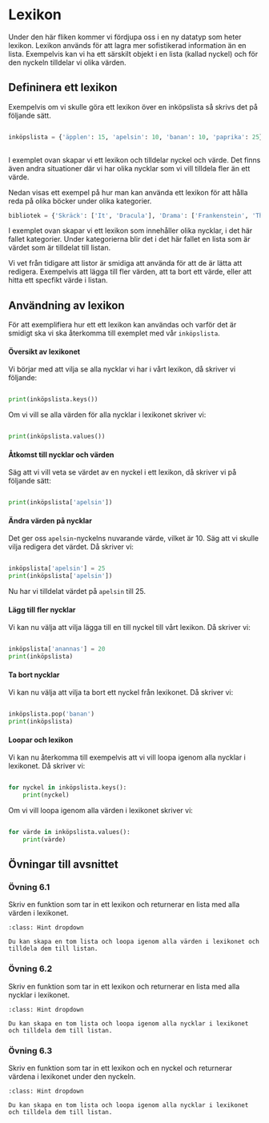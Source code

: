 # Lexikon

Under den här fliken kommer vi fördjupa oss i en ny datatyp som heter lexikon. Lexikon används för att lagra mer sofistikerad information än en lista. Exempelvis kan vi ha ett särskilt objekt i en lista (kallad nyckel) och för den nyckeln tilldelar vi olika värden.

## Defininera ett lexikon

Exempelvis om vi skulle göra ett lexikon över en inköpslista så skrivs det på följande sätt.

```python

inköpslista = {'äpplen': 15, 'apelsin': 10, 'banan': 10, 'paprika': 25} 
    
```

I exemplet ovan skapar vi ett lexikon och tilldelar nyckel och värde. Det finns även andra situationer där vi har olika nycklar som vi vill tilldela fler än ett värde.

Nedan visas ett exempel på hur man kan använda ett lexikon för att hålla reda på olika böcker under olika kategorier.

```python
bibliotek = {'Skräck': ['It', 'Dracula'], 'Drama': ['Frankenstein', 'The Shining'], 'Fantasy': ['The Lord of the Rings', 'The Hobbit']}
```

I exemplet ovan skapar vi ett lexikon som innehåller olika nycklar, i det här fallet kategorier. Under kategorierna blir det i det här fallet en lista som är värdet som är tilldelat till listan. 

Vi vet från tidigare att listor är smidiga att använda för att de är lätta att redigera. Exempelvis att lägga till fler värden, att ta bort ett värde, eller att hitta ett specfikt värde i listan.

## Användning av lexikon

För att exemplifiera hur ett ett lexikon kan användas och varför det är smidigt ska vi ska återkomma till exemplet med vår `inköpslista`.

#### Översikt av lexikonet

Vi börjar med att vilja se alla nycklar vi har i vårt lexikon, då skriver vi följande:

```python

print(inköpslista.keys())

```

Om vi vill se alla värden för alla nycklar i lexikonet skriver vi:

```python

print(inköpslista.values())

```

#### Åtkomst till nycklar och värden

Säg att vi vill veta se värdet av en nyckel i ett lexikon, då skriver vi på följande sätt:

```python

print(inköpslista['apelsin'])

```

#### Ändra värden på nycklar
Det ger oss `apelsin`-nyckelns nuvarande värde, vilket är 10. Säg att vi skulle vilja redigera det värdet. Då skriver vi:

```python

inköpslista['apelsin'] = 25
print(inköpslista['apelsin'])

```

Nu har vi tilldelat värdet på `apelsin` till 25. 

#### Lägg till fler nycklar

Vi kan nu välja att vilja lägga till en till nyckel till vårt lexikon. Då skriver vi:

```python

inköpslista['anannas'] = 20
print(inköpslista)

```

#### Ta bort nycklar

Vi kan nu välja att vilja ta bort ett nyckel från lexikonet. Då skriver vi:

```python

inköpslista.pop('banan')
print(inköpslista)
```

#### Loopar och lexikon

Vi kan nu återkomma till exempelvis att vi vill loopa igenom alla nycklar i lexikonet. Då skriver vi:

```python

for nyckel in inköpslista.keys():
    print(nyckel)

```

Om vi vill loopa igenom alla värden i lexikonet skriver vi:

```python

for värde in inköpslista.values():
    print(värde)

```

## Övningar till avsnittet

<!-- start-övningar -->
### Övning 6.1

Skriv en funktion som tar in ett lexikon och returnerar en lista med alla värden i lexikonet.

```{admonition} Tips
:class: Hint dropdown

Du kan skapa en tom lista och loopa igenom alla värden i lexikonet och tilldela dem till listan.

```

### Övning 6.2

Skriv en funktion som tar in ett lexikon och returnerar en lista med alla nycklar i lexikonet.

```{admonition} Tips
:class: Hint dropdown

Du kan skapa en tom lista och loopa igenom alla nycklar i lexikonet och tilldela dem till listan.

```

### Övning 6.3

Skriv en funktion som tar in ett lexikon och en nyckel och returnerar värdena i lexikonet under den nyckeln.

```{admonition} Tips
:class: Hint dropdown

Du kan skapa en tom lista och loopa igenom alla nycklar i lexikonet och tilldela dem till listan.

```

<!-- end-övningar -->


